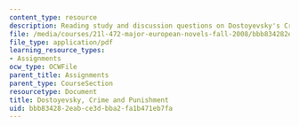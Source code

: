 ```yaml
---
content_type: resource
description: Reading study and discussion questions on Dostoyevsky's Crime and Punishment.
file: /media/courses/21l-472-major-european-novels-fall-2008/bbb834282eabce3dbba2fa1b471eb7fa_dostoyevsky.pdf
file_type: application/pdf
learning_resource_types:
- Assignments
ocw_type: OCWFile
parent_title: Assignments
parent_type: CourseSection
resourcetype: Document
title: Dostoyevsky, Crime and Punishment
uid: bbb83428-2eab-ce3d-bba2-fa1b471eb7fa
---
```

